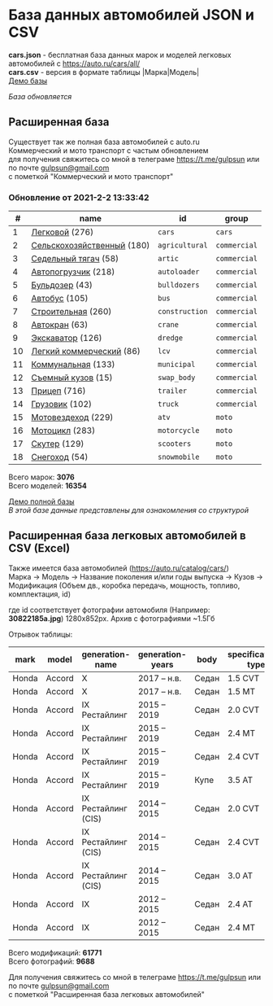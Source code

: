 # База данных автомобилей JSON и CSV
**cars.json** - бесплатная база данных марок и моделей легковых автомобилей с https://auto.ru/cars/all/  
**cars.csv** - версия в формате таблицы |Марка|Модель|  
[Демо базы](https://blanzh.github.io/carsBase/)

_База обновляется_
## Расширенная база
Существует так же полная база автомобилей с auto.ru  
Коммерческий и мото транспорт с частым обновлением   
для получения свяжитесь со мной в телеграме https://t.me/gulpsun или по почте gulpsun@gmail.com  
с пометкой "Коммерческий и мото транспорт"

### Обновление от 2021-2-2 13:33:42
|#|name|id|group|
|---|---|---|---|
|1|[Легковой](https://auto.ru/cars/all/) (276)|`cars`|`cars`|
|2|[Сельскохозяйственный](https://auto.ru/agricultural/all/) (180)|`agricultural`|`commercial`|
|3|[Седельный тягач](https://auto.ru/artic/all/) (58)|`artic`|`commercial`|
|4|[Автопогрузчик](https://auto.ru/autoloader/all/) (218)|`autoloader`|`commercial`|
|5|[Бульдозер](https://auto.ru/bulldozers/all/) (43)|`bulldozers`|`commercial`|
|6|[Автобус](https://auto.ru/bus/all/) (105)|`bus`|`commercial`|
|7|[Строительная](https://auto.ru/construction/all/) (260)|`construction`|`commercial`|
|8|[Автокран](https://auto.ru/crane/all/) (63)|`crane`|`commercial`|
|9|[Экскаватор](https://auto.ru/dredge/all/) (126)|`dredge`|`commercial`|
|10|[Легкий коммерческий](https://auto.ru/lcv/all/) (86)|`lcv`|`commercial`|
|11|[Коммунальная](https://auto.ru/municipal/all/) (133)|`municipal`|`commercial`|
|12|[Съемный кузов](https://auto.ru/swap_body/all/) (15)|`swap_body`|`commercial`|
|13|[Прицеп](https://auto.ru/trailer/all/) (716)|`trailer`|`commercial`|
|14|[Грузовик](https://auto.ru/truck/all/) (102)|`truck`|`commercial`|
|15|[Мотовездеход](https://auto.ru/atv/all/) (229)|`atv`|`moto`|
|16|[Мотоцикл](https://auto.ru/motorcycle/all/) (283)|`motorcycle`|`moto`|
|17|[Скутер](https://auto.ru/scooters/all/) (129)|`scooters`|`moto`|
|18|[Снегоход](https://auto.ru/snowmobile/all/) (54)|`snowmobile`|`moto`|

Всего марок: **3076**  
Всего моделей: **16354**


[Демо полной базы](https://blanzh.github.io/carsBase/demo_private.zip)  
_В этой базе данные представлены для ознакомления со структурой_

## Расширенная база легковых автомобилей в CSV (Excel)
Также имеется база автомобилей (https://auto.ru/catalog/cars/)  
Марка -> Модель -> Название поколения и/или годы выпуска -> Кузов -> Модификация (Объем дв., коробка передачь, мощность, топливо, комплектация, id)

где id соответствует фотографии автомобиля (Например: **30822185a.jpg**) 1280x852px. Архив с фотографиями ~1.5Гб

Отрывок таблицы:

|mark|model|generation-name|generation-years|body|specification-type|specification-power|fuel|equipment|id|
|---|---|---|---|---|---|---|---|---|---|
|Honda|Accord|X|2017 – н.в.|Седан|1.5 CVT|192 л.c.|бензин|-|30822185a|
|Honda|Accord|X|2017 – н.в.|Седан|1.5 MT|192 л.c.|бензин|Titanium|30822185a|
|Honda|Accord|IX Рестайлинг|2015 – 2019|Седан|2.0 CVT|145 л.c.|бензин|Titanium|21d12ab99|
|Honda|Accord|IX Рестайлинг|2015 – 2019|Седан|2.4 MT|188 л.c.|бензин|-|21d12ab99|
|Honda|Accord|IX Рестайлинг|2015 – 2019|Седан|2.4 CVT|188 л.c.|бензин|-|21d12ab99|
|Honda|Accord|IX Рестайлинг|2015 – 2019|Купе|3.5 AT|278 л.c.|бензин|-|da6164b71|
|Honda|Accord|IX Рестайлинг (CIS)|2014 – 2015|Седан|2.0 CVT|150 л.c.|бензин|-|4fb2611f1|
|Honda|Accord|IX Рестайлинг (CIS)|2014 – 2015|Седан|2.4 CVT|188 л.c.|бензин|-|4fb2611f1|
|Honda|Accord|IX Рестайлинг (CIS)|2014 – 2015|Седан|3.0 AT|249 л.c.|бензин|-|4fb2611f1|
|Honda|Accord|IX|2012 – 2015|Седан|2.4 AT|180 л.c.|бензин|-|12af99801|
|Honda|Accord|IX|2012 – 2015|Седан|2.4 MT|180 л.c.|бензин|-|12af99801|

Всего модификаций: **61771**  
Всего фотографий: **9688**

Для получения свяжитесь со мной в телеграме https://t.me/gulpsun или по почте gulpsun@gmail.com  
с пометкой "Расширенная база легковых автомобилей"
